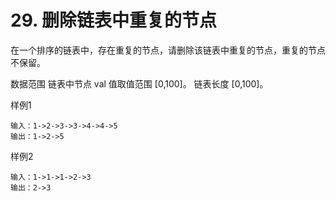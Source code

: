 # 29. 删除链表中重复的节点

在一个排序的链表中，存在重复的节点，请删除该链表中重复的节点，重复的节点不保留。

数据范围
链表中节点 val 值取值范围 [0,100]。
链表长度 [0,100]。

样例1
```
输入：1->2->3->3->4->4->5
输出：1->2->5
```
样例2
```
输入：1->1->1->2->3
输出：2->3
```

```c++

```
